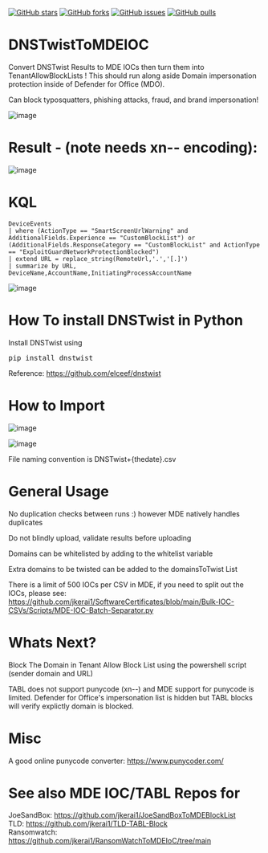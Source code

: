 [![GitHub stars](https://img.shields.io/github/stars/jkerai1/DNSTwistToMDEIOC?style=flat-square)](https://github.com/jkerai1/DNSTwistToMDEIOC/stargazers)
[![GitHub forks](https://img.shields.io/github/forks/jkerai1/DNSTwistToMDEIOC?style=flat-square)](https://github.com/jkerai1/DNSTwistToMDEIOC/network)
[![GitHub issues](https://img.shields.io/github/issues/jkerai1/DNSTwistToMDEIOC?style=flat-square)](https://github.com/jkerai1/DNSTwistToMDEIOC/issues)
[![GitHub pulls](https://img.shields.io/github/issues-pr/jkerai1/DNSTwistToMDEIOC?style=flat-square)](https://github.com/jkerai1/DNSTwistToMDEIOC/pulls)

# DNSTwistToMDEIOC
Convert DNSTwist Results to MDE IOCs then turn them into TenantAllowBlockLists ! This should run along aside Domain impersonation protection inside of Defender for Office (MDO). 

Can block typosquatters, phishing attacks, fraud, and brand impersonation!

![image](https://github.com/jkerai1/DNSTwistToMDEIOC/assets/55988027/d6c1f7f2-c72b-4b60-8519-8df07d3dc049)


# Result - (note needs xn-- encoding):  
![image](https://github.com/jkerai1/DNSTwistToMDEIOC/assets/55988027/f3df970e-cda3-4fa4-b921-bb44127ecd7b)

# KQL  
```
DeviceEvents  
| where (ActionType == "SmartScreenUrlWarning" and AdditionalFields.Experience == "CustomBlockList") or (AdditionalFields.ResponseCategory == "CustomBlockList" and ActionType == "ExploitGuardNetworkProtectionBlocked")
| extend URL = replace_string(RemoteUrl,'.','[.]')  
| summarize by URL, DeviceName,AccountName,InitiatingProcessAccountName  
```
![image](https://github.com/jkerai1/DNSTwistToMDEIOC/assets/55988027/dedfe6b0-8841-4460-a7b3-4efbfaece62f)


# How To install DNSTwist in Python  

Install DNSTwist using
<pre>
pip install dnstwist
</pre>
Reference: https://github.com/elceef/dnstwist

# How to Import  
![image](https://user-images.githubusercontent.com/55988027/279781043-db91bef8-7537-4aa8-afe2-e28eb6163717.png)

![image](https://github.com/jkerai1/DNSTwistToMDEIOC/assets/55988027/d889ad6a-dba2-481d-b8ab-cada3eb33f7e)


File naming convention is DNSTwist+{thedate}.csv

# General Usage  

No duplication checks between runs :) however MDE natively handles duplicates

Do not blindly upload, validate results before uploading  

Domains can be whitelisted by adding to the whitelist variable  

Extra domains to be twisted can be added to the domainsToTwist List  

There is a limit of 500 IOCs per CSV in MDE, if you need to split out the IOCs, please see: https://github.com/jkerai1/SoftwareCertificates/blob/main/Bulk-IOC-CSVs/Scripts/MDE-IOC-Batch-Separator.py  

# Whats Next?  

Block The Domain in Tenant Allow Block List using the powershell script (sender domain and URL)

TABL does not support punycode (xn--) and MDE support for punycode is limited. Defender for Office's impersonation list is hidden but TABL blocks will verify explictly domain is blocked.    

# Misc  
A good online punycode converter: https://www.punycoder.com/


# See also MDE IOC/TABL Repos for 
JoeSandBox: https://github.com/jkerai1/JoeSandBoxToMDEBlockList   
TLD: https://github.com/jkerai1/TLD-TABL-Block  
Ransomwatch: https://github.com/jkerai1/RansomWatchToMDEIoC/tree/main
